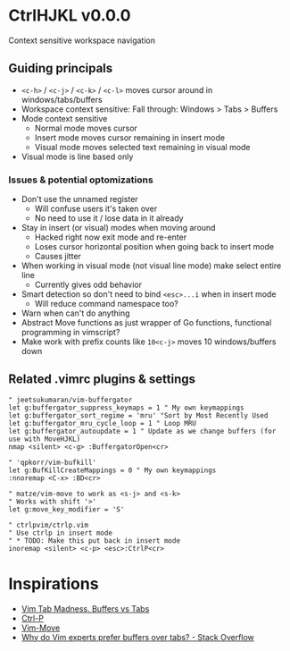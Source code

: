 # CtrlHJKL v0.0.0

Context sensitive workspace navigation

## Guiding principals

* `<c-h>` / `<c-j>` / `<c-k>` / `<c-l>` moves cursor around in windows/tabs/buffers
* Workspace context sensitive: Fall through: Windows > Tabs > Buffers
* Mode context sensitive
	* Normal mode moves cursor
	* Insert mode moves cursor remaining in insert mode
	* Visual mode moves selected text remaining in visual mode
* Visual mode is line based only

### Issues & potential optomizations

* Don't use the unnamed register
	* Will confuse users it's taken over
	* No need to use it / lose data in it already
* Stay in insert (or visual) modes when moving around
	* Hacked right now exit mode and re-enter
	* Loses cursor horizontal position when going back to insert mode
	* Causes jitter
* When working in visual mode (not visual line mode) make select entire line
	* Currently gives odd behavior
* Smart detection so don't need to bind `<esc>...i` when in insert mode
	* Will reduce command namespace too?
* Warn when can't do anything
* Abstract Move functions as just wrapper of Go functions, functional programming in vimscript?
* Make work with prefix counts like `10<c-j>` moves 10 windows/buffers down

## Related .vimrc plugins & settings

```
" jeetsukumaran/vim-buffergator
let g:buffergator_suppress_keymaps = 1 " My own keymappings
let g:buffergator_sort_regime = 'mru' "Sort by Most Recently Used
let g:buffergator_mru_cycle_loop = 1 " Loop MRU
let g:buffergator_autoupdate = 1 " Update as we change buffers (for use with MoveHJKL)
nmap <silent> <c-g> :BuffergatorOpen<cr>

" 'qpkorr/vim-bufkill'
let g:BufKillCreateMappings = 0 " My own keymappings
:nnoremap <C-x> :BD<cr>

" matze/vim-move to work as <s-j> and <s-k>
" Works with shift '>'
let g:move_key_modifier = 'S'

" ctrlpvim/ctrlp.vim
" Use ctrlp in insert mode
" * TODO: Make this put back in insert mode
inoremap <silent> <c-p> <esc>:CtrlP<cr>
```
# Inspirations

* [Vim Tab Madness. Buffers vs Tabs](http://joshldavis.com/2014/04/05/vim-tab-madness-buffers-vs-tabs/)
* [Ctrl-P](https://github.com/kien/ctrlp.vim)
* [Vim-Move](https://github.com/matze/vim-move)
* [Why do Vim experts prefer buffers over tabs? - Stack Overflow](https://stackoverflow.com/questions/26708822/why-do-vim-experts-prefer-buffers-over-tabs)
